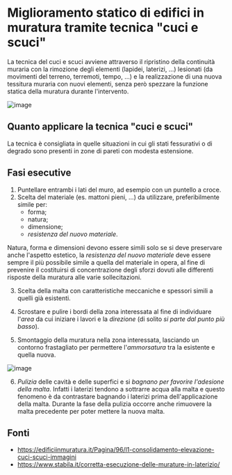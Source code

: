 # Miglioramento statico di edifici in muratura tramite tecnica "cuci e scuci"

La tecnica del cuci e scuci avviene attraverso il ripristino della continuità muraria con la rimozione degli elementi (lapidei, laterizi, ...) lesionati (da movimenti del terreno, terremoti, tempo, ...) e la realizzazione di una nuova tessitura muraria con nuovi elementi, senza però spezzare la funzione statica della muratura durante l'intervento.

![image](https://github.com/user-attachments/assets/4bc8975e-76b5-455a-804a-02520c82f00e)


## Quanto applicare la tecnica "cuci e scuci"

La tecnica è consigliata in quelle situazioni in cui gli stati fessurativi o di degrado sono presenti in zone di pareti con modesta estensione.

## Fasi esecutive

1) Puntellare entrambi i lati del muro, ad esempio con un puntello a croce.
2) Scelta del materiale (es. mattoni pieni, ...) da utilizzare, preferibilmente simile per:
   - forma;
   - natura;
   - dimensione;
   - _resistenza del nuovo materiale_.

Natura, forma e dimensioni devono essere simili solo se si deve preservare anche l'aspetto estetico, la _resistenza del nuovo materiale_ deve essere sempre il più possibile simile a quella del materiale in opera, al fine di prevenire il costituirsi di concentrazione degli sforzi dovuti alle differenti risposte della muratura alle varie sollecitazioni.

3) Scelta della malta con caratteristiche meccaniche e spessori simili a quelli già esistenti.

4) Scrostare e pulire i bordi della zona interessata al fine di individuare l'_area_ da cui iniziare i lavori e la _direzione_ (di solito _si parte dal punto più basso_).

5) Smontaggio della muratura nella zona interessata, lasciando un contorno frastagliato per permettere l'_ammorsatura_ tra la esistente e quella nuova.

![image](https://github.com/user-attachments/assets/3040fa14-7a74-40e6-9092-fe41fa955d68)

6) _Pulizia_ delle cavità e delle superfici e si _bagnano per favorire l'adesione della malta_. Infatti i laterizi tendono a sottrarre acqua alla malta e questo fenomeno è da contrastare bagnando i laterizi prima dell'applicazione della malta. Durante la fase della pulizia occorre anche rimuovere la malta precedente per poter mettere la nuova malta.

## Fonti

- https://edificiinmuratura.it/Pagina/96/l1-consolidamento-elevazione-cuci-scuci-immagini
- https://www.stabila.it/corretta-esecuzione-delle-murature-in-laterizio/
